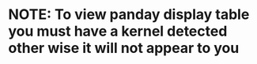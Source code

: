 # NOTE: To view panday display table you must have a kernel detected other wise it will not appear to you
